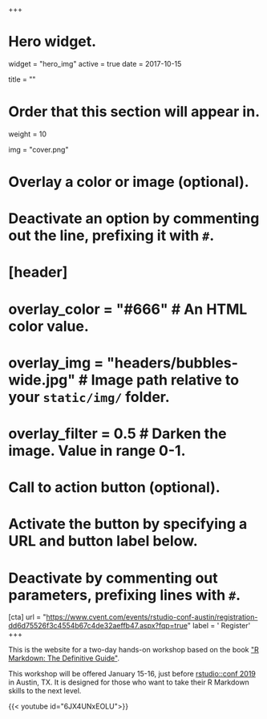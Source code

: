 +++
# Hero widget.
widget = "hero_img"
active = true
date = 2017-10-15

title = ""

# Order that this section will appear in.
weight = 10

img = "cover.png"

# Overlay a color or image (optional).
#   Deactivate an option by commenting out the line, prefixing it with `#`.
# [header]
#  overlay_color = "#666"  # An HTML color value.
#  overlay_img = "headers/bubbles-wide.jpg"  # Image path relative to your `static/img/` folder.
#  overlay_filter = 0.5  # Darken the image. Value in range 0-1.

# Call to action button (optional).
#   Activate the button by specifying a URL and button label below.
#   Deactivate by commenting out parameters, prefixing lines with `#`.
[cta]
  url = "https://www.cvent.com/events/rstudio-conf-austin/registration-dd6d75526f3c4554b67c4de32aeffb47.aspx?fqp=true"
  label = '<i class="fas fa-pen-fancy"></i> Register'
+++

This is the website for a two-day hands-on workshop based on the book ["R Markdown: The Definitive Guide"](https://bookdown.org/yihui/rmarkdown/). 

This workshop will be offered January 15-16, just before [rstudio::conf 2019](https://www.rstudio.com/conference/) in Austin, TX. It is designed for those who want to take their R Markdown skills to the next level. 

{{< youtube id="6JX4UNxEOLU">}}
